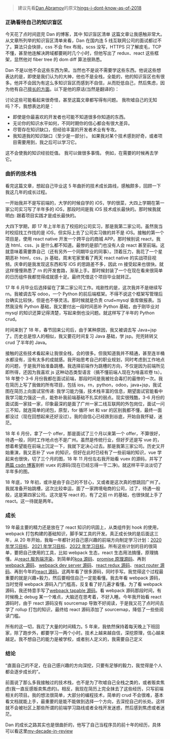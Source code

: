 > 建议先看[Dan Abramov](https://overreacted.io/)的原文[hings-i-dont-know-as-of-2018](https://overreacted.io/things-i-dont-know-as-of-2018/)

### 正确看待自己的知识盲区

今天花了点时间逛完 Dan 的博客，其中 知识盲区清单 这篇文章让我感触非常大。从文章所列举的知识盲区清单来看，Dan 在国内连 5 线互联网公司的面试都过不了。算法只会快排，css 不会 flex 布局，scss 没写，HTTPS 只了解皮毛，TCP 不懂，甚至他连解决跨域都要耗时几个小时，但他写出了 redux、react 这些框架，显然他对 fiber tree 的 dom diff 算法很熟悉。

Dan 不是以他不会这些东西为荣。当然也不是说不需要学这些东西。他说这些想表达的是，即使是我们认为的大神，他也不是全栈，全能的，他的知识盲区也有很多。他并不会因为有这么多知识盲区而感到不自信，从而贬低自己，然后焦虑，因为他有自己[擅长的方面](https://overreacted.io/the-elements-of-ui-engineering/)。以下是他的原话(当然是翻译的)：

讨论这些可能看起来很奇怪，甚至这篇文章都写得有问题。 我吹嘘自己的无知吗？不，我想表达的是：

- 即使是你最喜欢的开发者也可能不知道很多你知道的东西。
- 无论你的知识水平如何，不同时期你的信心都会有很大差异。
- 尽管存在知识缺口，但经验丰富的开发者术业有专攻。
- 我知道我的知识缺口（至少是一部分）。 如果我对某个技术感到好奇，或者项目需要用到，我之后可以学习它。

这不会使我的知识经验贬值。 我可以做很多事情。 例如，在需要的时候再去学它。

### 曲折的技术栈

看完这篇文章，想起自己毕业这 5 年曲折的技术成长路线，感触颇多，回顾一下我这几年的成长过程。

一开始我并不是写前端的，大学的时候自学的 iOS，学的很菜，大四上学期在第一家公司实习写了半年多的 iOS，那段时间是我 iOS 技术成长最快的。那时候我就明白: 跟着项目实践才是成长最快的。

大四下学期，即 17 年上半年去了校招的公司实习，那是我第二家公司。虽然我当时校招找工作找的是 iOS，但实际上去了公司实习做的并不是 iOS。接触的第一个项目是，使用 react native 开发一个跨平台的商城 APP。那时候别说 react，我连 html、css、js 是什么都不知道。最惨的是部门也没有人会 react 甚至前端。这就意味着需要靠自己（还有另外一个同期毕业的同事）。顶着压力，我花了一个星期恶补 html，css，js 基础，周末宅家里看了两天 react native 的实战项目视频。庆幸的是我发现这东西和写 iOS 的思路差不多，因此 rn 接受起来也很快。就这样慢慢熟悉了 rn 的开发套路，渐渐上手。那时候封装了一个在现在看来很简单的日历组件我都觉得成就感十足。最终凭借这个项目毕业就转正。

17 年 6 月毕业后选择留在了第二家公司工作。戏剧性的是，这次我并不是继续写 rn。我被调去写 odoo，一个 Python 的前后端框架。不得不说这个框架写管理后台确实比较快，但是也不够灵活。那时候就是负责 crud+mysql 查库做报表。当然我没有 Python 基础，我又要付出一段时间恶补 Python 基础，由于刚毕业对 mysql 的知识还算记得清楚，写起来倒也没问题。就这样写了半年的 Python crud。

时间来到了 18 年，春节回来公司后，由于某种原因，我又被调去写 Java+jsp 了。历史总是惊人的相似，我又要花时间复习 Java 基础，学 jsp。兜兜转转又 crud 了半年的 Java。

接触的这些技术看起来让我很全栈，会的很多。但我知道我并不精通，甚至连半桶水都没有，没有太多的成就感。我开始思考自己的职业规划，同时考虑到工作地点的问题，于是我开始准备跳槽。我选择前端作为跳槽的方向，不仅是因为前端所见即所得，还因为我喜欢 js 这种动态类型语言（搞不懂前端人现在为啥喜欢卷 ts）。18 年整个 3-6 月份我都在面试前端，那段时间是我被社会毒打的最惨的一次。我在简历上写了我做的所有项目，包括 ios，rn，python，odoo，java+jsp，我试图在简历上向面试官传递: 我学习能力强，技术栈丰富的信息，期望面试官能看中我学习能力强这一点，能弥补我前端基础不扎实的弱点。现实很残酷，3-6 月份的面试面一家挂一家，印象最深的是面了广州一家二线互联网的外包岗位，面试一问三不知，就连简单的闭包，原型，for 循环 let 和 var 的区别我都不懂，最终一面都没过（现在回想起来还好没过）。我的自信心已经跌到谷底，开始自我怀疑，迷茫。

18 年 6 月份，拿了一个 offer，那是面试了三个月以来第一个 offer，不算很好，待遇一般，同时工作地点也不是广州。虽然是传统行业，但好歹还是写 vue 的，想着希望能在前端上沉淀一下，我就下定决心过去。那是我第三家公司。历史又开始重演，我又恶补了 vue 的知识，但好在此时已经有了一些前端的知识，vue 学起来也很快，切了三个月的图，18 年 11 月份左右我开始看 vuex 的源码，并写了[两篇 csdn 博客](https://blog.csdn.net/qq_20567691/article/details/81457869)剖析 vuex 的源码(现在已经忘得一干二净)。就这样平平淡淡切了半年多的图。

18 年底，19 年初，或许是由于自己的不甘心，又或者是这次真的想跳回广州了。我就准备开始跳槽，这次比较幸运，面了一家跨境电商的公司，过了，待遇一般般，这是第四家公司。这次是写 react 的，有了之前 rn 的基础，也很快就上手了 react。这一待就是两年。

### 成长

19 年最主要的精力还是放在了 react 知识的巩固上，从类组件到 hook 的使用，webpack 打包构建的基础知识，脚手架工具的开发。真正成长快的是后面这三年，从 20 年开始，我每一年都针对自己感兴趣的前端方向制定学习计划：[2020 年学习目标](https://github.com/lizuncong/Front-End-Development-Notes/blob/master/2020%E5%B9%B4%E5%AD%A6%E4%B9%A0%E7%9B%AE%E6%A0%87.md)、[2021 年学习目标](https://github.com/lizuncong/Front-End-Development-Notes/blob/master/2021%E5%B9%B4%E5%AD%A6%E4%B9%A0%E7%9B%AE%E6%A0%87.md)、[2022 年学习目标](https://github.com/lizuncong/Front-End-Development-Notes/blob/master/2022%E5%B9%B4%E5%AD%A6%E4%B9%A0%E7%9B%AE%E6%A0%87.md)。所有这些计划的目的很简单，要把自己使用的工具，比如 webpack 生态，react 生态用法搞懂，原理搞懂。从[react 服务端渲染](https://github.com/lizuncong/egg-react-ssr)，到简单的[koa 源码](https://github.com/lizuncong/mini-koa)、[promise 原理源码](https://github.com/lizuncong/mini-promise)、再到 [webpack 源码](https://github.com/lizuncong/mini-webpack)、[webpack dev server 源码](https://github.com/lizuncong/mini-webpack-dev-server)、[react redux 源码](https://github.com/lizuncong/mini-react-redux)、[react router 源码](https://github.com/lizuncong/mini-react-router)、再到今年的[react 源码](https://github.com/lizuncong/mini-react)。这两年看了很多源码，同时手写。我觉得这个过程最重要的就是兴趣+毅力，然后要相信自己一定能看懂。我去年看 webpack 源码，当时觉得 webpack 源码入门门槛高，反复看了好几遍才看懂。为了看 webpack 源码，我还特意手写了[webpack tapable 源码](https://github.com/lizuncong/mini-tapable)。看 webpack 源码那段时间，有时候晚上 debug 某一个难点，大脑还在思考着，不好入睡。今年我开始看 react 源码时，由于 react 源码没有 sourcemap 导致不好阅读，于是我又花了点时间去学了 rollup 打包的知识，最终给 react 源码添加了 sourcemap，降低了一些些阅读门槛。

所有的这一切，我花了大量的时间精力。5 年来，我依然保持着每天晚上下班回家，除了跑步外，都要学习一两个小时。技术上越来越自信，深挖原理，信心越来越足。我不想自己的能力是被学校，或者别人定义的，我需要自己定义

### 结论

“直面自己的不足，在自己感兴趣的方向深挖，只要有足够的毅力，我觉得是个人都会逐步成长的”。

前面说了那么多我接触过的技术栈，也不是为了吹嘘自己全栈之类的，或者贩卖焦虑(我一直反感贩卖焦虑的)。相反，我现在简历上完全抹去了这些经历，只写前端相关的项目。我的想法很简单，大部分的编程技术，简单的 crud 不会很难，基本看文档就能上手，最重要的是能不能做到选择一个方向，去深挖自己的长处。这样就不会被社区上那些所谓的前端学习路线或者全栈开发迷惑，然后感到焦虑或者迷茫。

Dan 的成长之路其实也是很曲折的，他写了自己当程序员的前十年的经历，具体可以看这里[my-decade-in-review](https://overreacted.io/my-decade-in-review/)
